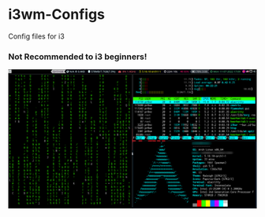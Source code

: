 # i3wm-Configs
Config files for i3
### Not Recommended to i3 beginners!

![i3wm](https://github.com/Pr0xe/i3-Configs/blob/master/i3configs/i3configpic.png)
